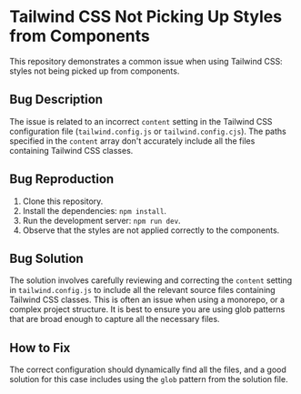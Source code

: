 # Tailwind CSS Not Picking Up Styles from Components

This repository demonstrates a common issue when using Tailwind CSS: styles not being picked up from components.

## Bug Description

The issue is related to an incorrect `content` setting in the Tailwind CSS configuration file (`tailwind.config.js` or `tailwind.config.cjs`). The paths specified in the `content` array don't accurately include all the files containing Tailwind CSS classes.

## Bug Reproduction

1. Clone this repository.
2. Install the dependencies: `npm install`.
3. Run the development server: `npm run dev`. 
4. Observe that the styles are not applied correctly to the components.

## Bug Solution

The solution involves carefully reviewing and correcting the `content` setting in `tailwind.config.js` to include all the relevant source files containing Tailwind CSS classes.  This is often an issue when using a monorepo, or a complex project structure. It is best to ensure you are using glob patterns that are broad enough to capture all the necessary files.

## How to Fix

The correct configuration should dynamically find all the files, and a good solution for this case includes using the `glob` pattern from the solution file.